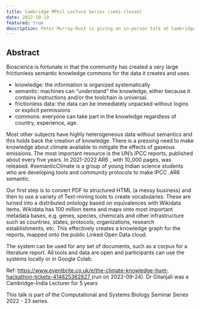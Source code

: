 ```yaml
---
title: Cambridge MPhil Lecture Series (semi-closed)
date: 2022-10-19
featured: true
description: Peter Murray-Rust is giving an in-person talk at Cambridge.
---
```


## Abstract

Bioscience is fortunate in that the community has created a very large frictionless semantic knowledge commons for the data it creates and uses.

- knowledge: the information is organized systematically
- semantic: machines can “understand” the knowledge, either because it contains instructions and/or the toolchain is universal.
- frictionless data: the data can be immediately unpacked without logins or explicit permissions
- commons: everyone can take part in the knowledge regardless of country, experience, age.

Most other subjects have highly heterogeneous data without semantics and this holds back the creation of knowledge. There is a pressing need to make knowledge about climate available to mitigate the effects of gaseous emissions. The most important resource is the UN’s IPCC reports, published about every five years. In 2021-2022 AR6 , with 10_000 pages, was released. #semanticClimate is a group of young Indian science students who are developing tools and community protocols to make IPCC .AR6 semantic.

Our first step is to convert PDF to structured HTML (a messy business) and then to use a variety of Text-mining tools to create vocabularies. These are turned into a distributed ontology based on equivalences with Wikidata items. Wikidata has 100 million items and maps onto most important metadata bases, e.g. genes, species, chemicals and other infrastructure such as countries, states, protocols, organizations, research establishments, etc. This effectively creates a knowledge graph for the reports, mapped onto the public Linked Open Data cloud.

The system can be used for any set of documents, such as a corpus for a literature report. All tools and data are open and participants can use the systems locally or in Google Colab.

Ref: [https://www.eventbrite.co.uk/e/the-climate-knowledge-hunt-hackathon-tickets-414825362827 ](https://www.eventbrite.co.uk/e/the-climate-knowledge-hunt-hackathon-tickets-414825362827) (run on 2022-09-24). Dr Gitanjali was a Cambridge-India Lecturer for 5 years

This talk is part of the Computational and Systems Biology Seminar Series 2022 - 23 series.

